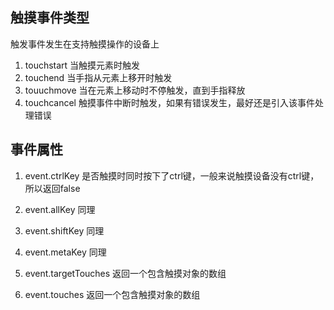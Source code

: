 
## 触摸事件类型
触发事件发生在支持触摸操作的设备上

1. touchstart 当触摸元素时触发
2. touchend 当手指从元素上移开时触发
3. touuchmove 当在元素上移动时不停触发，直到手指释放
4. touchcancel 触摸事件中断时触发，如果有错误发生，最好还是引入该事件处理错误

## 事件属性
1. event.ctrlKey 是否触摸时同时按下了ctrl键，一般来说触摸设备没有ctrl键，所以返回false
2. event.allKey 同理
3. event.shiftKey 同理
4. event.metaKey 同理

5. event.targetTouches 返回一个包含触摸对象的数组
6. event.touches 返回一个包含触摸对象的数组

